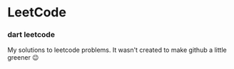# LeetCode
### dart leetcode

My solutions to leetcode problems. It wasn't created to make github a little greener 😉
